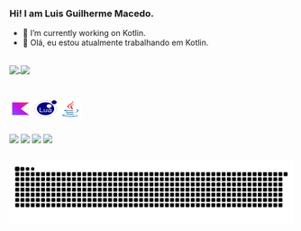 ### Hi! I am Luis Guilherme Macedo.

- 🔭 I’m currently working on Kotlin.
- 🔭 Olá, eu estou atualmente trabalhando em Kotlin.
  
 ##
 
<div>
  <a href="https://github.com/LuisGuilhermeMacedo">
    <img height=160 align="center" src="https://github-readme-stats.vercel.app/api?username=LuisGuilhermeMacedo&show_icons=true&theme=dark" />
  </a>
  <a href="https://github.com/LuisGuilhermeMacedo">
    <img height=160 align="center" src="https://github-readme-stats.vercel.app/api/top-langs?username=LuisGuilhermeMacedo&layout=compact&card_width=320&theme=dark&langs_count=20" />
  </a>
</div>

##

<div style="display: inline_block"><br>
  <img align="center" alt="Rafa-HTML" height="30" width="40" src="https://raw.githubusercontent.com/devicons/devicon/master/icons/kotlin/kotlin-original.svg">
  <img align="center" alt="Rafa-HTML" height="30" width="40" src="https://raw.githubusercontent.com/devicons/devicon/master/icons/lua/lua-original.svg">
  <img align="center" alt="Rafa-HTML" height="30" width="40" src="https://raw.githubusercontent.com/devicons/devicon/master/icons/java/java-original.svg">
</div>

##

<div> 
  <a href="https://www.linkedin.com/in/luis-guilherme-macedo-6810ba24a/" target="_blank"><img src="https://img.shields.io/badge/-LinkedIn-%230077B5?style=for-the-badge&logo=linkedin&logoColor=white" target="_blank"></a> 
  <a href="https://www.instagram.com/lmacedoluis/" target="_blank"><img src="https://img.shields.io/badge/-Instagram-%23E4405F?style=for-the-badge&logo=instagram&logoColor=white" target="_blank"></a>
 	<a href="https://www.twitch.tv/Lordmcdcs" target="_blank"><img src="https://img.shields.io/badge/Twitch-9146FF?style=for-the-badge&logo=twitch&logoColor=white" target="_blank"></a>
  <a href="mailto:luisguilhermemcd@gmail.com"><img src="https://img.shields.io/badge/-Gmail-%23333?style=for-the-badge&logo=gmail&logoColor=white" target="_blank"></a>

</div>

##

<div>
 <picture>
  <source media="(prefers-color-scheme: dark)" srcset="https://raw.githubusercontent.com/LuisGuilhermeMacedo/LuisGuilhermeMacedo/output/github-contribution-grid-snake-dark.svg">
  <source media="(prefers-color-scheme: light)" srcset="https://raw.githubusercontent.com/LuisGuilhermeMacedo/LuisGuilhermeMacedo/output/github-contribution-grid-snake.svg">
  <img alt="github contribution grid snake animation" src="https://raw.githubusercontent.com/LuisGuilhermeMacedo/LuisGuilhermeMacedo/output/github-contribution-grid-snake.svg">
</picture>
</div>
